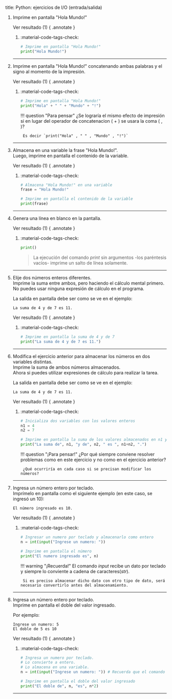 title: Python: ejercicios de I/O (entrada/salida)

1. Imprime en pantalla "Hola Mundo!"

    Ver resultado (1)
    { .annotate }

    1. :material-code-tags-check:  

        ``` py title="Python"
        # Imprime en pantalla "Hola Mundo!"
        print("Hola Mundo!")
        ```

    ---

1. Imprime en pantalla "Hola Mundo!" concatenando ambas palabras y el signo al momento de la impresión.

    Ver resultado (1)
    { .annotate }

    1. :material-code-tags-check:  

        ``` py title="Python"
        # Imprime en pantalla "Hola Mundo!"
        print("Hola" + " " + "Mundo" + "!")
        ``` 

        !!! question "Para pensar"
            ¿Se lograría el mismo efecto de impresión si en lugar del operador de concatenacion ( + ) se usara la coma ( , )?

            Es decir `print("Hola" , " " , "Mundo" , "!")`

    --- 

1. Almacena en una variable la frase "Hola Mundo!".  
Luego, imprime en pantalla el contenido de la variable.

    Ver resultado (1)
    { .annotate }

    1. :material-code-tags-check:  

        ``` py title="Python"
        # Almacena "Hola Mundo!" en una variable
        frase = "Hola Mundo!"

        # Imprime en pantalla el contenido de la variable
        print(frase)
        ```

    ---

1. Genera una línea en blanco en la pantalla.

    Ver resultado (1)
    { .annotate }

    1. :material-code-tags-check:  

        ``` py title="Python"
        print()
        ```

        > La ejecución del comando *print* sin argumentos -los paréntesis vacíos- imprime un salto de línea solamente.

    ---

1. Elije dos números enteros diferentes.  
Imprime la suma entre ambos, pero haciendo el cálculo mental primero.  
No puedes usar ninguna expresión de cálculo en el programa.   

    La salida en pantalla debe ser como se ve en el ejemplo:

    ``` title="Terminal (Entrada/Salida)"
    La suma de 4 y de 7 es 11.
    ```

    Ver resultado (1)
    { .annotate }

    1. :material-code-tags-check:  

        ``` py title="Python"
        # Imprime en pantalla la suma de 4 y de 7
        print("La suma de 4 y de 7 es 11.")
        ```

    ---

1. Modifica el ejercicio anterior para almacenar los números en dos variables distintas.  
Imprime la suma de ambos números almacenados.  
Ahora si puedes utilizar expresiones de cálculo para realizar la tarea.  

    La salida en pantalla debe ser como se ve en el ejemplo:

    ``` title="Terminal (Entrada/Salida)"
    La suma de 4 y de 7 es 11.
    ```

    Ver resultado (1)
    { .annotate }

    1. :material-code-tags-check:  

        ``` py title="Python"
        # Inicializa dos variables con los valores enteros
        n1 = 4
        n2 = 7
        
        # Imprime en pantalla la suma de los valores almacenados en n1 y n2
        print("La suma de", n1, "y de", n2, " es ", n1+n2, ".")
        ```

        !!! question "¡Para pensar!"
            ¿Por qué siempre conviene resolver problemas como en este ejercicio y no como en el ejercicio anterior?

            ¿Qué ocurriría en cada caso si se precisan modificar los números?

    ---

1. Ingresa un número entero por teclado.  
Imprímelo en pantalla como el siguiente ejemplo (en este caso, se ingresó un 10):

    ``` title="Terminal (Entrada/Salida)"
    El número ingresado es 10.
    ```

    Ver resultado (1)
    { .annotate }

    1. :material-code-tags-check:  

        ``` py title="Python"
        # Ingresar un numero por teclado y almacenarlo como entero
        n = int(input("Ingrese un numero: "))
        
        # Imprime en pantalla el número
        print("El numero ingresado es", n)
        ```

        !!! warning "¡Recuerda!"
            El comando *input* recibe un dato por teclado y siempre lo conviente a cadena de caracteres(*str*).

            Si es preciso almacenar dicho dato con otro tipo de dato, será necesario convertirlo antes del almacenamiento.

    ---

1. Ingresa un número entero por teclado.  
Imprime en pantalla el doble del valor ingresado.

    Por ejemplo:

    ``` title="Terminal (Entrada/Salida)"
    Ingrese un numero: 5
    El doble de 5 es 10
    ```

    Ver resultado (1)
    { .annotate }

    1. :material-code-tags-check:  

        ``` py title="Python"
        # Ingresa un numero por teclado. 
        # Lo convierte a entero. 
        # Lo almacena en una variable.
        n = int(input("Ingrese un numero: ")) # Recuerda que el comando *input* siempre devuelve una cadena de texto

        # Imprime en pantalla el doble del valor ingresado
        print("El doble de", n, "es", n*2)
        ```
        
    ---

